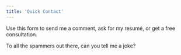```yaml
---
title: 'Quick Contact'
---
```


Use this form to send me a comment, ask for my resum&eacute;, or get a free consultation.

To all the spammers out there, can you tell me a joke?